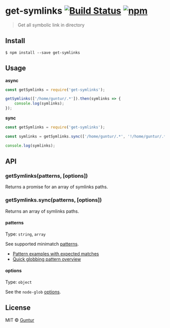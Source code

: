 # get-symlinks [![Build Status](https://travis-ci.org/iguntur/get-symlinks.svg?branch=master)](https://travis-ci.org/iguntur/get-symlinks) [![npm](https://img.shields.io/npm/v/get-symlinks.svg?style=flat-square)](https://npmjs.com/package/get-symlinks)

> Get all symbolic link in directory


## Install

```
$ npm install --save get-symlinks
```


## Usage

**async**

```js
const getSymlinks = require('get-symlinks');

getSymlinks(['/home/guntur/.*']).then(symlinks => {
	console.log(symlinks);
});
```

**sync**

```js
const getSymlinks = require('get-symlinks');

const symlinks = getSymlinks.sync(['/home/guntur/.*', '!/home/guntur/.*rc']);

console.log(symlinks);
```


## API

### getSymlinks(patterns, [options])

Returns a promise for an array of symlinks paths.

### getSymlinks.sync(patterns, [options])

Returns an array of symlinks paths.


#### patterns

Type: `string`, `array`

See supported minimatch [patterns](https://github.com/isaacs/minimatch#usage).

- [Pattern examples with expected matches](https://github.com/sindresorhus/multimatch/blob/master/test.js)
- [Quick globbing pattern overview](https://github.com/sindresorhus/multimatch#globbing-patterns)


#### options

Type: `object`

See the `node-glob` [options](https://github.com/isaacs/node-glob#options).


## License

MIT © [Guntur](http://guntur.starmediateknik.com)
